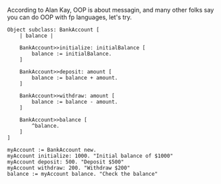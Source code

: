 According to Alan Kay, OOP is about messagin, and many other folks say you can do OOP with fp languages, let's try.

```smalltalk
Object subclass: BankAccount [
    | balance |

    BankAccount>>initialize: initialBalance [
        balance := initialBalance.
    ]

    BankAccount>>deposit: amount [
        balance := balance + amount.
    ]

    BankAccount>>withdraw: amount [
        balance := balance - amount.
    ]

    BankAccount>>balance [
        ^balance.
    ]
]

myAccount := BankAccount new.
myAccount initialize: 1000. "Initial balance of $1000"
myAccount deposit: 500. "Deposit $500"
myAccount withdraw: 200. "Withdraw $200"
balance := myAccount balance. "Check the balance"
```